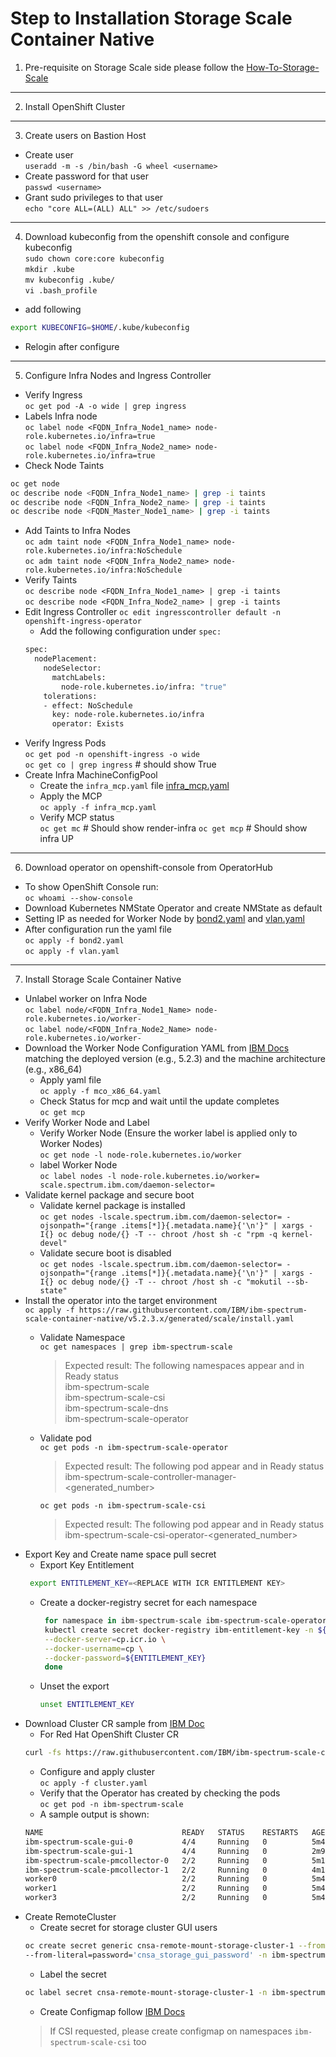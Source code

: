 # Step to Installation Storage Scale Container Native
1.  Pre-requisite on Storage Scale side please follow the [How-To-Storage-Scale](https://github.com/AhBestt/How-To-Storage-Scale/)
___
2.  Install OpenShift Cluster
___
3. Create users on Bastion Host <br>
  -  Create user <br>
`useradd -m -s /bin/bash -G wheel <username>` <br>
  - Create password for that user <br>
`passwd <username>`
  - Grant sudo privileges to that user <br>
`echo "core ALL=(ALL) ALL" >> /etc/sudoers`
___
4. Download kubeconfig from the openshift console and configure kubeconfig <br>
`sudo chown core:core kubeconfig`<br>
`mkdir .kube` <br>
`mv kubeconfig .kube/` <br>
`vi .bash_profile`
- add following <br>
```bash
export KUBECONFIG=$HOME/.kube/kubeconfig
```
- Relogin after configure
___
5. Configure Infra Nodes and Ingress Controller
- Verify Ingress <br>
`oc get pod -A -o wide | grep ingress` <br>
- Labels Infra node <br>
`oc label node <FQDN_Infra_Node1_name> node-role.kubernetes.io/infra=true` <br>
`oc label node <FQDN_Infra_Node2_name> node-role.kubernetes.io/infra=true` <br>
- Check Node Taints <br>
```bash
oc get node
oc describe node <FQDN_Infra_Node1_name> | grep -i taints
oc describe node <FQDN_Infra_Node2_name> | grep -i taints
oc describe node <FQDN_Master_Node1_name> | grep -i taints
```
- Add Taints to Infra Nodes <br>
`oc adm taint node <FQDN_Infra_Node1_name> node-role.kubernetes.io/infra:NoSchedule` <br>
`oc adm taint node <FQDN_Infra_Node2_name> node-role.kubernetes.io/infra:NoSchedule` <br>
- Verify Taints <br>
`oc describe node <FQDN_Infra_Node1_name> | grep -i taints` <br>
`oc describe node <FQDN_Infra_Node2_name> | grep -i taints` <br>
- Edit Ingress Controller
`oc edit ingresscontroller default -n openshift-ingress-operator`<br>
  - Add the following configuration under `spec: ` <br>
  ```bash
  spec:
    nodePlacement:
      nodeSelector:
        matchLabels:
          node-role.kubernetes.io/infra: "true"
      tolerations:
      - effect: NoSchedule
        key: node-role.kubernetes.io/infra
        operator: Exists
  ```
- Verify Ingress Pods <br>
  `oc get pod -n openshift-ingress -o wide` <br>
  `oc get co | grep ingress` # should show True <br>
- Create Infra MachineConfigPool <br>
  -  Create the `infra_mcp.yaml` file [infra_mcp.yaml](https://github.com/AhBestt/How-To-Storage-Scale-Container-Native/blob/main/infra_yaml/infra_mcp.yaml) <br>
  -  Apply the MCP <br>
  `oc apply -f infra_mcp.yaml` <br>
  -  Verify MCP status <br>
  `oc get mc` # Should show render-infra
  `oc get mcp` # Should show infra UP
___
6. Download operator on openshift-console from OperatorHub <br>
- To show OpenShift Console run: <br>
   `oc whoami --show-console` <br>
- Download Kubernetes NMState Operator and create NMState as default <br>
- Setting IP as needed for Worker Node by [bond2.yaml](https://github.com/AhBestt/How-To-Storage-Scale-Container-Native/blob/main/infra_yaml/bond2.yaml) and [vlan.yaml](https://github.com/AhBestt/How-To-Storage-Scale-Container-Native/tree/main/infra_yaml)<br>
- After configuration run the yaml file <br>
   `oc apply -f bond2.yaml` <br>
   `oc apply -f vlan.yaml` <br>
___
7. Install Storage Scale Container Native <br>
-  Unlabel worker on Infra Node <br>
    `oc label node/<FQDN_Infra_Node1_Name> node-role.kubernetes.io/worker-` <br>
    `oc label node/<FQDN_Infra_Node2_Name> node-role.kubernetes.io/worker-` <br>
- Download the Worker Node Configuration YAML from [IBM Docs](https://www.ibm.com/docs/en/scalecontainernative/5.2.3?topic=premise-worker-node-configuration) matching the deployed version (e.g., 5.2.3) and the machine architecture (e.g., x86_64) <br>
  -  Apply yaml file <br>
       `oc apply -f mco_x86_64.yaml` <br>
  - Check Status for mcp and wait until the update completes <br>
       `oc get mcp` <br>
- Verify Worker Node and Label <br>
  - Verify Worker Node (Ensure the worker label is applied only to Worker Nodes) <br>
  `oc get node -l node-role.kubernetes.io/worker` <br>
  - label Worker Node <br>
  `oc label nodes -l node-role.kubernetes.io/worker= scale.spectrum.ibm.com/daemon-selector=` <br>
- Validate kernel package and secure boot <br>
  - Validate kernel package is installed <br>
  `oc get nodes -lscale.spectrum.ibm.com/daemon-selector= -ojsonpath="{range .items[*]}{.metadata.name}{'\n'}" | xargs -I{} oc debug node/{} -T -- chroot /host sh -c "rpm -q kernel-devel"` <br>
  - Validate secure boot is disabled <br>
  `oc get nodes -lscale.spectrum.ibm.com/daemon-selector= -ojsonpath="{range .items[*]}{.metadata.name}{'\n'}" | xargs -I{} oc debug node/{} -T -- chroot /host sh -c "mokutil --sb-state"` <br>
- Install the operator into the target environment <br>
   `oc apply -f https://raw.githubusercontent.com/IBM/ibm-spectrum-scale-container-native/v5.2.3.x/generated/scale/install.yaml` <br>
  - Validate Namespace <br>
  `oc get namespaces | grep ibm-spectrum-scale` <br>
    
    >Expected result: The following namespaces appear and in Ready status <br>
    > ibm-spectrum-scale <br>
    > ibm-spectrum-scale-csi <br>
    > ibm-spectrum-scale-dns <br>
    > ibm-spectrum-scale-operator <br>
  
  - Validate pod <br>
    `oc get pods -n ibm-spectrum-scale-operator` <br>
    
    >Expected result: The following pod appear and in Ready status <br>
    >ibm-spectrum-scale-controller-manager-<generated_number> <br>
    
    `oc get pods -n ibm-spectrum-scale-csi` <br>

    > Expected result: The following pod appear and in Ready status <br>
    > ibm-spectrum-scale-csi-operator-<generated_number> <br>
- Export Key and Create name space pull secret <br>
  -  Export Key Entitlement <br>
    ```bash
     export ENTITLEMENT_KEY=<REPLACE WITH ICR ENTITLEMENT KEY>
    ```
  - Create a docker-registry secret for each namespace <br>
    ```bash
     for namespace in ibm-spectrum-scale ibm-spectrum-scale-operator ibm-spectrum-scale-dns ibm-spectrum-scale-csi; do
     kubectl create secret docker-registry ibm-entitlement-key -n ${namespace} \
     --docker-server=cp.icr.io \
     --docker-username=cp \
     --docker-password=${ENTITLEMENT_KEY}
     done
    ```
  - Unset the export <br>
    ```bash
    unset ENTITLEMENT_KEY
    ```
- Download Cluster CR sample from [IBM Doc](https://www.ibm.com/docs/en/scalecontainernative/5.2.3?topic=resources-cluster)<br>
  - For Red Hat OpenShift Cluster CR <br>
  ```bash
  curl -fs https://raw.githubusercontent.com/IBM/ibm-spectrum-scale-container-native/v5.2.3.x/generated/scale/cr/cluster/cluster.yaml > cluster.yaml || echo "Failed to download Cluster sample CR"
  ```
  - Configure and apply cluster <br>
  `oc apply -f cluster.yaml` <br>
  -  Verify that the Operator has created by checking the pods <br>
  `oc get pod -n ibm-spectrum-scale` <br>
    - A sample output is shown: <br>
    ```bash 
    NAME                               READY   STATUS    RESTARTS   AGE 
    ibm-spectrum-scale-gui-0           4/4     Running   0          5m45s 
    ibm-spectrum-scale-gui-1           4/4     Running   0          2m9s 
    ibm-spectrum-scale-pmcollector-0   2/2     Running   0          5m15s 
    ibm-spectrum-scale-pmcollector-1   2/2     Running   0          4m11s 
    worker0                            2/2     Running   0          5m43s 
    worker1                            2/2     Running   0          5m43s 
    worker3                            2/2     Running   0          5m45s 
    ```
- Create RemoteCluster <br>
  - Create secret for storage cluster GUI users <br>
  ```bash
  oc create secret generic cnsa-remote-mount-storage-cluster-1 --from-literal=username='cnsa_storage_gui_user' \
  --from-literal=password='cnsa_storage_gui_password' -n ibm-spectrum-scale
  ```
  - Label the secret <br>
  ```bash
  oc label secret cnsa-remote-mount-storage-cluster-1 -n ibm-spectrum-scale product=ibm-spectrum-scale
  ```
  - Create Configmap follow [IBM Docs](https://www.ibm.com/docs/en/scalecontainernative/5.2.3?topic=remotecluster-configuring-certificate-authority-ca-certificates) <br>
  > If CSI requested, please create configmap on namespaces `ibm-spectrum-scale-csi` too <br>
